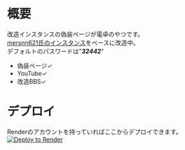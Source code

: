 # 概要  

改造インスタンスの偽装ページが電卓のやつです。  
[mersnn621氏のインスタンス](https://github.com/mersnn621/yuki-bbs)をベースに改造中。  
デフォルトのパスワードは"***32442***"  
- 偽装ページ✓  
- YouTube✓
- 改造BBS✓
# デプロイ  

Renderのアカウントを持っていればここからデプロイできます。  
<a href="https://render.com/deploy?repo=https://github.com/beta9514/B95_EX-calculator">
<img src="https://render.com/images/deploy-to-render-button.svg" alt="Deploy to Render">
</a>
